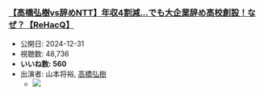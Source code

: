 ### [【高橋弘樹vs辞めNTT】年収4割減...でも大企業辞め高校創設！なぜ？【ReHacQ】](https://www.youtube.com/watch?v=lol-FfJ8FD8)
-   公開日: 2024-12-31
-   視聴数: 48,736
-   **いいね数: 560**
-   出演者: 山本将裕, [高橋弘樹](/rehacq_fan/people/高橋弘樹 "wikilink")
    - [![](https://img.youtube.com/vi/lol-FfJ8FD8/hqdefault.jpg)](https://www.youtube.com/watch?v=lol-FfJ8FD8)
